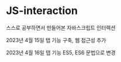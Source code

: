 # JS-interaction
스스로 공부하면서 만들어본 자바스크립트 인터렉션

2023년 4월 15일
탭 기능 구축, 웹 접근성 추가

2023년 4월 16일
탭 기능 ES5, ES6 문법으로 변경
